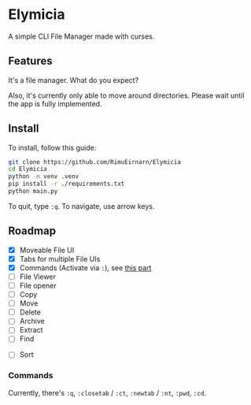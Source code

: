 # Elymicia

A simple CLI File Manager made with curses.

## Features

It's a file manager. What do you expect?

Also, it's currently only able to move around directories. Please wait until the app is fully implemented.

## Install

To install, follow this guide:

```sh
git clone https://github.com/RimuEirnarn/Elymicia
cd Elymicia
python -m venv .venv
pip install -r ./requirements.txt
python main.py
```

To quit, type `:q`. To navigate, use arrow keys.

## Roadmap

- [x] Moveable File UI
- [x] Tabs for multiple File UIs
- [x] Commands (Activate via `:`), see [this part](#commands)
- [ ] File Viewer
- [ ] File opener
- [ ] Copy
- [ ] Move
- [ ] Delete
- [ ] Archive
- [ ] Extract
- [ ] Find
+ [ ] Sort

### Commands

Currently, there's `:q`, `:closetab` / `:ct`, `:newtab` / `:nt`, `:pwd`, `:cd`.
